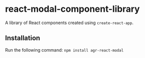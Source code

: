 # react-modal-component-library
A library of React components created using `create-react-app`.

## Installation
Run the following command:
`npm install agr-react-modal`